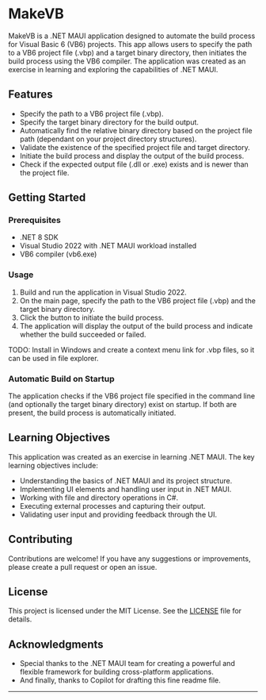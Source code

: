 # MakeVB

MakeVB is a .NET MAUI application designed to automate the build process for Visual Basic 6 (VB6) projects. This app allows users to specify the path to a VB6 project file (.vbp) and a target binary directory, then initiates the build process using the VB6 compiler. The application was created as an exercise in learning and exploring the capabilities of .NET MAUI.

## Features

- Specify the path to a VB6 project file (.vbp).
- Specify the target binary directory for the build output.
- Automatically find the relative binary directory based on the project file path (dependant on your project directory structures).
- Validate the existence of the specified project file and target directory.
- Initiate the build process and display the output of the build process.
- Check if the expected output file (.dll or .exe) exists and is newer than the project file.

## Getting Started

### Prerequisites

- .NET 8 SDK
- Visual Studio 2022 with .NET MAUI workload installed
- VB6 compiler (vb6.exe)

### Usage

1. Build and run the application in Visual Studio 2022.
2. On the main page, specify the path to the VB6 project file (.vbp) and the target binary directory.
3. Click the button to initiate the build process.
4. The application will display the output of the build process and indicate whether the build succeeded or failed.

TODO: Install in Windows and create a context menu link for .vbp files, so it can be used in file explorer.

### Automatic Build on Startup

The application checks if the VB6 project file specified in the command line (and optionally the target binary directory) exist on startup. If both are present, the build process is automatically initiated.

## Learning Objectives

This application was created as an exercise in learning .NET MAUI. The key learning objectives include:

- Understanding the basics of .NET MAUI and its project structure.
- Implementing UI elements and handling user input in .NET MAUI.
- Working with file and directory operations in C#.
- Executing external processes and capturing their output.
- Validating user input and providing feedback through the UI.

## Contributing

Contributions are welcome! If you have any suggestions or improvements, please create a pull request or open an issue.

## License

This project is licensed under the MIT License. See the [LICENSE](LICENSE) file for details.

## Acknowledgments

- Special thanks to the .NET MAUI team for creating a powerful and flexible framework for building cross-platform applications.
- And finally, thanks to Copilot for drafting this fine readme file.
---

